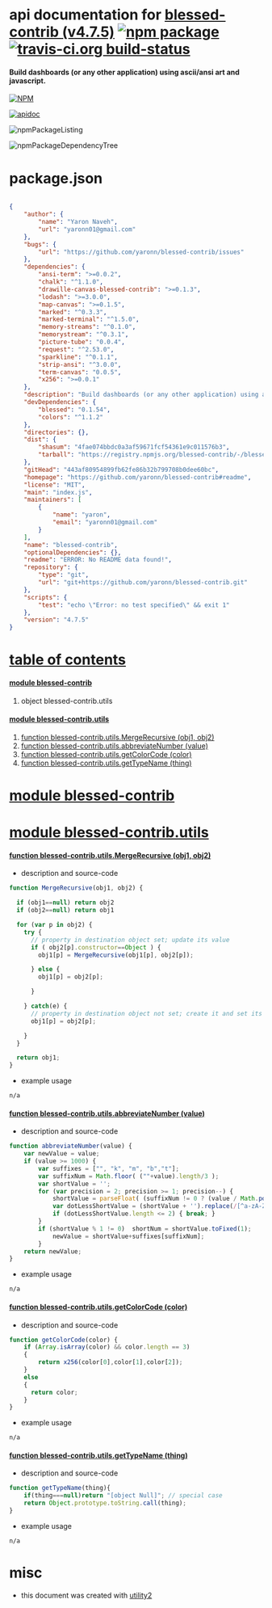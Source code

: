 # api documentation for  [blessed-contrib (v4.7.5)](https://github.com/yaronn/blessed-contrib#readme)  [![npm package](https://img.shields.io/npm/v/npmdoc-blessed-contrib.svg?style=flat-square)](https://www.npmjs.org/package/npmdoc-blessed-contrib) [![travis-ci.org build-status](https://api.travis-ci.org/npmdoc/node-npmdoc-blessed-contrib.svg)](https://travis-ci.org/npmdoc/node-npmdoc-blessed-contrib)
#### Build dashboards (or any other application) using ascii/ansi art and javascript.

[![NPM](https://nodei.co/npm/blessed-contrib.png?downloads=true)](https://www.npmjs.com/package/blessed-contrib)

[![apidoc](https://npmdoc.github.io/node-npmdoc-blessed-contrib/build/screenCapture.buildNpmdoc.browser._2Fhome_2Ftravis_2Fbuild_2Fnpmdoc_2Fnode-npmdoc-blessed-contrib_2Ftmp_2Fbuild_2Fapidoc.html.png)](https://npmdoc.github.io/node-npmdoc-blessed-contrib/build..beta..travis-ci.org/apidoc.html)

![npmPackageListing](https://npmdoc.github.io/node-npmdoc-blessed-contrib/build/screenCapture.npmPackageListing.svg)

![npmPackageDependencyTree](https://npmdoc.github.io/node-npmdoc-blessed-contrib/build/screenCapture.npmPackageDependencyTree.svg)



# package.json

```json

{
    "author": {
        "name": "Yaron Naveh",
        "url": "yaronn01@gmail.com"
    },
    "bugs": {
        "url": "https://github.com/yaronn/blessed-contrib/issues"
    },
    "dependencies": {
        "ansi-term": ">=0.0.2",
        "chalk": "^1.1.0",
        "drawille-canvas-blessed-contrib": ">=0.1.3",
        "lodash": ">=3.0.0",
        "map-canvas": ">=0.1.5",
        "marked": "^0.3.3",
        "marked-terminal": "^1.5.0",
        "memory-streams": "^0.1.0",
        "memorystream": "^0.3.1",
        "picture-tube": "0.0.4",
        "request": "^2.53.0",
        "sparkline": "^0.1.1",
        "strip-ansi": "^3.0.0",
        "term-canvas": "0.0.5",
        "x256": ">=0.0.1"
    },
    "description": "Build dashboards (or any other application) using ascii/ansi art and javascript.",
    "devDependencies": {
        "blessed": "0.1.54",
        "colors": "^1.1.2"
    },
    "directories": {},
    "dist": {
        "shasum": "4fae074bbdc0a3af59671fcf54361e9c011576b3",
        "tarball": "https://registry.npmjs.org/blessed-contrib/-/blessed-contrib-4.7.5.tgz"
    },
    "gitHead": "443af80954899fb62fe86b32b799708b0dee60bc",
    "homepage": "https://github.com/yaronn/blessed-contrib#readme",
    "license": "MIT",
    "main": "index.js",
    "maintainers": [
        {
            "name": "yaron",
            "email": "yaronn01@gmail.com"
        }
    ],
    "name": "blessed-contrib",
    "optionalDependencies": {},
    "readme": "ERROR: No README data found!",
    "repository": {
        "type": "git",
        "url": "git+https://github.com/yaronn/blessed-contrib.git"
    },
    "scripts": {
        "test": "echo \"Error: no test specified\" && exit 1"
    },
    "version": "4.7.5"
}
```



# <a name="apidoc.tableOfContents"></a>[table of contents](#apidoc.tableOfContents)

#### [module blessed-contrib](#apidoc.module.blessed-contrib)
1.  object <span class="apidocSignatureSpan">blessed-contrib.</span>utils

#### [module blessed-contrib.utils](#apidoc.module.blessed-contrib.utils)
1.  [function <span class="apidocSignatureSpan">blessed-contrib.utils.</span>MergeRecursive (obj1, obj2)](#apidoc.element.blessed-contrib.utils.MergeRecursive)
1.  [function <span class="apidocSignatureSpan">blessed-contrib.utils.</span>abbreviateNumber (value)](#apidoc.element.blessed-contrib.utils.abbreviateNumber)
1.  [function <span class="apidocSignatureSpan">blessed-contrib.utils.</span>getColorCode (color)](#apidoc.element.blessed-contrib.utils.getColorCode)
1.  [function <span class="apidocSignatureSpan">blessed-contrib.utils.</span>getTypeName (thing)](#apidoc.element.blessed-contrib.utils.getTypeName)



# <a name="apidoc.module.blessed-contrib"></a>[module blessed-contrib](#apidoc.module.blessed-contrib)



# <a name="apidoc.module.blessed-contrib.utils"></a>[module blessed-contrib.utils](#apidoc.module.blessed-contrib.utils)

#### <a name="apidoc.element.blessed-contrib.utils.MergeRecursive"></a>[function <span class="apidocSignatureSpan">blessed-contrib.utils.</span>MergeRecursive (obj1, obj2)](#apidoc.element.blessed-contrib.utils.MergeRecursive)
- description and source-code
```javascript
function MergeRecursive(obj1, obj2) {

  if (obj1==null) return obj2
  if (obj2==null) return obj1

  for (var p in obj2) {
    try {
      // property in destination object set; update its value
      if ( obj2[p].constructor==Object ) {
        obj1[p] = MergeRecursive(obj1[p], obj2[p]);

      } else {
        obj1[p] = obj2[p];

      }

    } catch(e) {
      // property in destination object not set; create it and set its value
      obj1[p] = obj2[p];

    }
  }

  return obj1;
}
```
- example usage
```shell
n/a
```

#### <a name="apidoc.element.blessed-contrib.utils.abbreviateNumber"></a>[function <span class="apidocSignatureSpan">blessed-contrib.utils.</span>abbreviateNumber (value)](#apidoc.element.blessed-contrib.utils.abbreviateNumber)
- description and source-code
```javascript
function abbreviateNumber(value) {
    var newValue = value;
    if (value >= 1000) {
        var suffixes = ["", "k", "m", "b","t"];
        var suffixNum = Math.floor( (""+value).length/3 );
        var shortValue = '';
        for (var precision = 2; precision >= 1; precision--) {
            shortValue = parseFloat( (suffixNum != 0 ? (value / Math.pow(1000,suffixNum) ) : value).toPrecision(precision));
            var dotLessShortValue = (shortValue + '').replace(/[^a-zA-Z 0-9]+/g,'');
            if (dotLessShortValue.length <= 2) { break; }
        }
        if (shortValue % 1 != 0)  shortNum = shortValue.toFixed(1);
            newValue = shortValue+suffixes[suffixNum];
        }
    return newValue;
}
```
- example usage
```shell
n/a
```

#### <a name="apidoc.element.blessed-contrib.utils.getColorCode"></a>[function <span class="apidocSignatureSpan">blessed-contrib.utils.</span>getColorCode (color)](#apidoc.element.blessed-contrib.utils.getColorCode)
- description and source-code
```javascript
function getColorCode(color) {
    if (Array.isArray(color) && color.length == 3)
    {
        return x256(color[0],color[1],color[2]);
    }
    else
    {
      return color;
    }
}
```
- example usage
```shell
n/a
```

#### <a name="apidoc.element.blessed-contrib.utils.getTypeName"></a>[function <span class="apidocSignatureSpan">blessed-contrib.utils.</span>getTypeName (thing)](#apidoc.element.blessed-contrib.utils.getTypeName)
- description and source-code
```javascript
function getTypeName(thing){
    if(thing===null)return "[object Null]"; // special case
    return Object.prototype.toString.call(thing);
}
```
- example usage
```shell
n/a
```



# misc
- this document was created with [utility2](https://github.com/kaizhu256/node-utility2)
